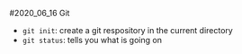 #2020_06_16 Git
- `git init`: create a git respository in the current directory
- `git status`: tells you what is going on
